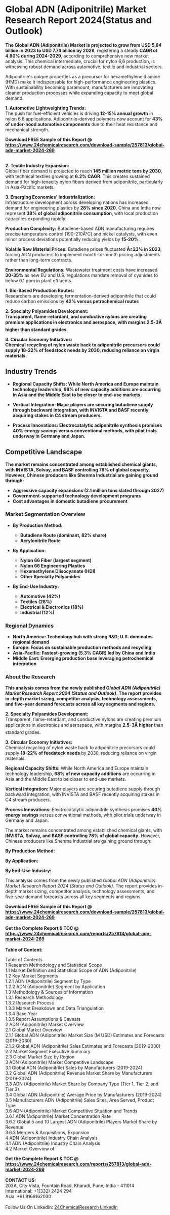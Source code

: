 <h1>Global ADN (Adiponitrile) Market Research Report 2024(Status and Outlook)</h1><p><strong>The Global ADN (Adiponitrile) Market is projected to grow from USD 5.84 billion in 2023 to USD 7.74 billion by 2029</strong>, registering a steady <strong>CAGR of 4.80% during 2024-2029</strong>, according to comprehensive new market analysis. This chemical intermediate, crucial for nylon 6,6 production, is witnessing robust demand across automotive, textile and industrial sectors.</p><p>Adiponitrile's unique properties as a precursor for hexamethylene diamine (HMD) make it indispensable for high-performance engineering plastics. With sustainability becoming paramount, manufacturers are innovating cleaner production processes while expanding capacity to meet global demand.</p><p><strong>1. Automotive Lightweighting Trends:</strong><br> 
The push for fuel-efficient vehicles is driving <strong>12-15% annual growth</strong> in nylon 6,6 applications. Adiponitrile-derived polymers now account for <strong>43% of under-hood automotive components</strong> due to their heat resistance and mechanical strength.</p><div><b>Download FREE Sample of this Report @ 
            <a href="https://www.24chemicalresearch.com/download-sample/257813/global-adn-market-2024-269">
            https://www.24chemicalresearch.com/download-sample/257813/global-adn-market-2024-269</a></b></div><br><p><strong>2. Textile Industry Expansion:</strong><br>
Global fiber demand is projected to reach <strong>145 million metric tons by 2030</strong>, with technical textiles growing at <strong>6.2% CAGR</strong>. This creates sustained demand for high-tenacity nylon fibers derived from adiponitrile, particularly in Asia-Pacific markets.</p><p><strong>3. Emerging Economies' Industrialization:</strong><br>
Infrastructure development across developing nations has increased demand for engineering plastics by <strong>28% since 2020</strong>. China and India now represent <strong>38% of global adiponitrile consumption</strong>, with local production capacities expanding rapidly.</p><p><strong>Production Complexity:</strong> Butadiene-based ADN manufacturing requires precise temperature control (190-210Â°C) and nickel catalysts, with even minor process deviations potentially reducing yields by <strong>15-20%</strong>.</p><p><strong>Volatile Raw Material Prices:</strong> Butadiene prices fluctuated <strong>Â±23% in 2023</strong>, forcing ADN producers to implement month-to-month pricing adjustments rather than long-term contracts.</p><p><strong>Environmental Regulations:</strong> Wastewater treatment costs have increased <strong>30-35%</strong> as new EU and U.S. regulations mandate removal of cyanides to below 0.1 ppm in plant effluents.</p><p><strong>1. Bio-Based Production Routes:</strong><br>
Researchers are developing fermentation-derived adiponitrile that could reduce carbon emissions by <strong>42% versus petrochemical routes

<p><strong>2. Specialty Polyamides Development:</strong><br>
Transparent, flame-retardant, and conductive nylons are creating premium applications in electronics and aerospace, with margins <strong>2.5-3Ã higher</strong> than standard grades.</p>

<p><strong>3. Circular Economy Initiatives:</strong><br>
Chemical recycling of nylon waste back to adiponitrile precursors could supply <strong>18-22% of feedstock needs</strong> by 2030, reducing reliance on virgin materials.</p>

<h2><strong>Industry Trends</strong></h2>

<ul>
  <li>
  <p><strong>Regional Capacity Shifts:</strong> While North America and Europe maintain technology leadership, <strong>68% of new capacity additions</strong> are occurring in Asia and the Middle East to be closer to end-use markets.</p>
  </li>
  <li>
  <p><strong>Vertical Integration:</strong> Major players are securing butadiene supply through backward integration, with INVISTA and BASF recently acquiring stakes in C4 stream producers.</p>
  </li>
  <li>
  <p><strong>Process Innovations:</strong> Electrocatalytic adiponitrile synthesis promises <strong>40% energy savings</strong> versus conventional methods, with pilot trials underway in Germany and Japan.</p>
  </li>
</ul>

<h2><strong>Competitive Landscape</strong></h2>

<p>The market remains concentrated among established chemical giants, with <strong>INVISTA, Solvay, and BASF controlling 78% of global capacity</strong>. However, Chinese producers like Shenma Industrial are gaining ground through:</p>

<ul>
  <li>Aggressive capacity expansions (2.1 million tons slated through 2027)</li>
  <li>Government-supported technology development programs</li>
  <li>Cost advantages in domestic butadiene procurement</li>
</ul>

<h3>Market Segmentation Overview</h3>

<ul>
  <li>
  <p><strong>By Production Method:</strong></p>
  <ul>
    <li>Butadiene Route (dominant, 82% share)</li>
    <li>Acrylonitrile Route</li>
  </ul>
  </li>
  <li>
  <p><strong>By Application:</strong></p>
  <ul>
    <li>Nylon 66 Fiber (largest segment)</li>
    <li>Nylon 66 Engineering Plastics</li>
    <li>Hexamethylene Diisocyanate (HDI)</li>
    <li>Other Specialty Polyamides</li>
  </ul>
  </li>
  <li>
  <p><strong>By End-Use Industry:</strong></p>
  <ul>
    <li>Automotive (42%)</li>
    <li>Textiles (28%)</li>
    <li>Electrical &amp; Electronics (18%)</li>
    <li>Industrial (12%)</li>
  </ul>
  </li>
</ul>

<h3>Regional Dynamics</h3>

<ul>
  <li><strong>North America:</strong> Technology hub with strong R&amp;D; U.S. dominates regional demand</li>
  <li><strong>Europe:</strong> Focus on sustainable production methods and recycling</li>
  <li><strong>Asia-Pacific:</strong> Fastest-growing (5.3% CAGR) led by China and India</li>
  <li><strong>Middle East:</strong> Emerging production base leveraging petrochemical integration</li>
</ul>

<h3>About the Research</h3>

<p>This analysis comes from the newly published <em>Global ADN (Adiponitrile) Market Research Report 2024 (Status and Outlook)</em>. The report provides in-depth market sizing, competitor analysis, technology assessments, and five-year demand forecasts across all key segments and regions.</p>

</strong></p><p><strong>2. Specialty Polyamides Development:</strong><br>
Transparent, flame-retardant, and conductive nylons are creating premium applications in electronics and aerospace, with margins <strong>2.5-3Ã higher</strong> than standard grades.</p><p><strong>3. Circular Economy Initiatives:</strong><br>
Chemical recycling of nylon waste back to adiponitrile precursors could supply <strong>18-22% of feedstock needs</strong> by 2030, reducing reliance on virgin materials.</p><p><strong>Regional Capacity Shifts:</strong> While North America and Europe maintain technology leadership, <strong>68% of new capacity additions</strong> are occurring in Asia and the Middle East to be closer to end-use markets.</p><p><strong>Vertical Integration:</strong> Major players are securing butadiene supply through backward integration, with INVISTA and BASF recently acquiring stakes in C4 stream producers.</p><p><strong>Process Innovations:</strong> Electrocatalytic adiponitrile synthesis promises <strong>40% energy savings</strong> versus conventional methods, with pilot trials underway in Germany and Japan.</p><p>The market remains concentrated among established chemical giants, with <strong>INVISTA, Solvay, and BASF controlling 78% of global capacity</strong>. However, Chinese producers like Shenma Industrial are gaining ground through:</p><p><strong>By Production Method:</strong></p><p><strong>By Application:</strong></p><p><strong>By End-Use Industry:</strong></p><p>This analysis comes from the newly published <em>Global ADN (Adiponitrile) Market Research Report 2024 (Status and Outlook)</em>. The report provides in-depth market sizing, competitor analysis, technology assessments, and five-year demand forecasts across all key segments and regions.</p><div><b>Download FREE Sample of this Report @ 
            <a href="https://www.24chemicalresearch.com/download-sample/257813/global-adn-market-2024-269">
            https://www.24chemicalresearch.com/download-sample/257813/global-adn-market-2024-269</a></b></div><br><div><b>Get the Complete Report & TOC @ 
            <a href="https://www.24chemicalresearch.com/reports/257813/global-adn-market-2024-269">
            https://www.24chemicalresearch.com/reports/257813/global-adn-market-2024-269</a></b></div><br>
            <b>Table of Content:</b><p>Table of Contents<br />
1 Research Methodology and Statistical Scope<br />
1.1 Market Definition and Statistical Scope of ADN (Adiponitrile)<br />
1.2 Key Market Segments<br />
1.2.1 ADN (Adiponitrile) Segment by Type<br />
1.2.2 ADN (Adiponitrile) Segment by Application<br />
1.3 Methodology & Sources of Information<br />
1.3.1 Research Methodology<br />
1.3.2 Research Process<br />
1.3.3 Market Breakdown and Data Triangulation<br />
1.3.4 Base Year<br />
1.3.5 Report Assumptions & Caveats<br />
2 ADN (Adiponitrile) Market Overview<br />
2.1 Global Market Overview<br />
2.1.1 Global ADN (Adiponitrile) Market Size (M USD) Estimates and Forecasts (2019-2030)<br />
2.1.2 Global ADN (Adiponitrile) Sales Estimates and Forecasts (2019-2030)<br />
2.2 Market Segment Executive Summary<br />
2.3 Global Market Size by Region<br />
3 ADN (Adiponitrile) Market Competitive Landscape<br />
3.1 Global ADN (Adiponitrile) Sales by Manufacturers (2019-2024)<br />
3.2 Global ADN (Adiponitrile) Revenue Market Share by Manufacturers (2019-2024)<br />
3.3 ADN (Adiponitrile) Market Share by Company Type (Tier 1, Tier 2, and Tier 3)<br />
3.4 Global ADN (Adiponitrile) Average Price by Manufacturers (2019-2024)<br />
3.5 Manufacturers ADN (Adiponitrile) Sales Sites, Area Served, Product Type<br />
3.6 ADN (Adiponitrile) Market Competitive Situation and Trends<br />
3.6.1 ADN (Adiponitrile) Market Concentration Rate<br />
3.6.2 Global 5 and 10 Largest ADN (Adiponitrile) Players Market Share by Revenue<br />
3.6.3 Mergers & Acquisitions, Expansion<br />
4 ADN (Adiponitrile) Industry Chain Analysis<br />
4.1 ADN (Adiponitrile) Industry Chain Analysis<br />
4.2 Market Overview of</p><div><b>Get the Complete Report & TOC @ 
            <a href="https://www.24chemicalresearch.com/reports/257813/global-adn-market-2024-269">
            https://www.24chemicalresearch.com/reports/257813/global-adn-market-2024-269</a></b></div><br><b>CONTACT US:</b><br>
            203A, City Vista, Fountain Road, Kharadi, Pune, India - 411014<br>
            International: +1(332) 2424 294<br>
            Asia: +91 9169162030 <br><br>
            Follow Us On LinkedIn: <a href="https://www.linkedin.com/company/24chemicalresearch/">24ChemicalResearch LinkedIn</a>